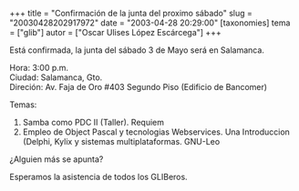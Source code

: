 +++
title = "Confirmación de la junta del proximo sábado"
slug = "20030428202917972"
date = "2003-04-28 20:29:00"
[taxonomies]
tema = ["glib"]
autor = ["Oscar Ulises López Escárcega"]
+++

Está confirmada, la junta del sábado 3 de Mayo será en Salamanca.

Hora: 3:00 p.m.  
Ciudad: Salamanca, Gto.  
Direción: Av. Faja de Oro #403 Segundo Piso (Edificio de Bancomer)

<!-- more -->
Temas:

1.  Samba como PDC II (Taller). Requiem
2.  Empleo de Object Pascal y tecnologias Webservices. Una Introduccion
    (Delphi, Kylix y sistemas multiplataformas. GNU-Leo

¿Alguien más se apunta?

Esperamos la asistencia de todos los GLIBeros.

